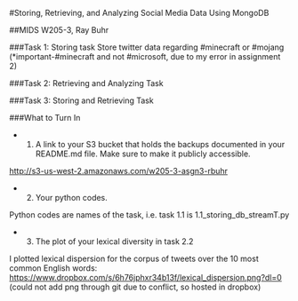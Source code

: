#Storing, Retrieving, and Analyzing Social Media Data Using MongoDB

##MIDS W205-3, Ray Buhr

###Task 1: Storing task
Store twitter data regarding #minecraft or #mojang 
(*important-#minecraft and not #microsoft, due to my error in assignment 2)

###Task 2: Retrieving and Analyzing Task

###Task 3: Storing and Retrieving Task

###What to Turn In
- 1.  A link to your S3 bucket that holds the backups documented in your README.md file. Make sure to make it publicly accessible.

http://s3-us-west-2.amazonaws.com/w205-3-asgn3-rbuhr

- 2.  Your python codes.

Python codes are names of the task, i.e. task 1.1 is 1.1_storing_db_streamT.py

- 3.  The plot of your lexical diversity in task 2.2

I plotted lexical dispersion for the corpus of tweets over the 10 most common English words: 
https://www.dropbox.com/s/6h76jphxr34b13f/lexical_dispersion.png?dl=0
(could not add png through git due to conflict, so hosted in dropbox)
